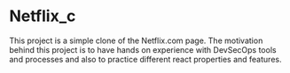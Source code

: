 # Netflix_c
This project is a simple clone of the Netflix.com page. The motivation behind this project is to have hands on experience with DevSecOps tools and processes and also to practice different react properties and features.
